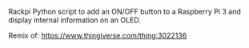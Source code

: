 
Rackpi Python script to add an ON/OFF button to a Raspberry Pi 3 and display internal information on an OLED.

Remix of: https://www.thingiverse.com/thing:3022136

